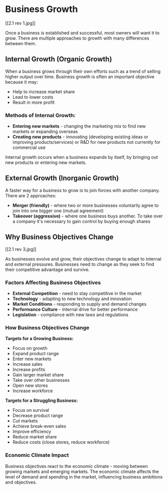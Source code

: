 # Business Growth

[[2.1 rev 1.jpg]]

Once a business is established and successful, most owners will want it to grow. There are multiple approaches to growth with many differences between them.

## Internal Growth (Organic Growth)

When a business grows through their own efforts such as a trend of selling higher output over time. Business growth is often an important objective because it may:
- Help to increase market share
- Lead to lower costs
- Result in more profit

### Methods of Internal Growth:
- **Entering new markets** - changing the marketing mix to find new markets or expanding overseas
- **Creating new products** - innovating (developing existing ideas or improving products/services) or R&D for new products not currently for commercial use

Internal growth occurs when a business expands by itself, by bringing out new products or entering new markets.

## External Growth (Inorganic Growth)

A faster way for a business to grow is to join forces with another company. There are 2 approaches:
- **Merger (friendly)** - where two or more businesses voluntarily agree to join into one bigger one (mutual agreement)
- **Takeover (aggressive)** - where one business buys another. To take over a company it's necessary to gain control by buying enough shares

## Why Business Objectives Change

[[2.1 rev 3.jpg]]

As businesses evolve and grow, their objectives change to adapt to internal and external pressures. Businesses need to change as they seek to find their competitive advantage and survive.

### Factors Affecting Business Objectives
- **External Competition** - need to stay competitive in the market
- **Technology** - adapting to new technology and innovation
- **Market Conditions** - responding to supply and demand changes
- **Performance Culture** - internal drive for better performance
- **Legislation** - compliance with new laws and regulations

### How Business Objectives Change

**Targets for a Growing Business:**
- Focus on growth
- Expand product range
- Enter new markets
- Increase sales
- Increase profits
- Gain larger market share
- Take over other businesses
- Open new stores
- Increase workforce

**Targets for a Struggling Business:**
- Focus on survival
- Decrease product range
- Cut markets
- Achieve break-even sales
- Improve efficiency
- Reduce market share
- Reduce costs (close stores, reduce workforce)

### Economic Climate Impact
Business objectives react to the economic climate - moving between growing markets and emerging markets. The economic climate affects the level of demand and spending in the market, influencing business ambitions and objectives.